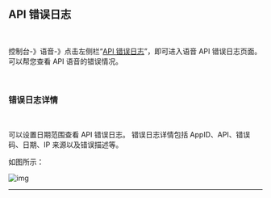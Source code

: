 ## API 错误日志

  <br>

控制台-》语音-》点击左侧栏“[API 错误日志](https://www.mysubmail.com/console/voice/errors)”，即可进入语音 API 错误日志页面。可以帮您查看 API 语音的错误情况。

 <br>

### **错误日志详情**

<br>

可以设置日期范围查看 API 错误日志。
错误日志详情包括 AppID、API、错误码、日期、IP 来源以及错误描述等。

如图所示：

![img](https://libraries.mysubmail.com/public/99040a5a4bb73c0f8ab0495dae84a27f/images/72003ecdbbf9ea8904ba5d9b78c450be.png)
<br>

------